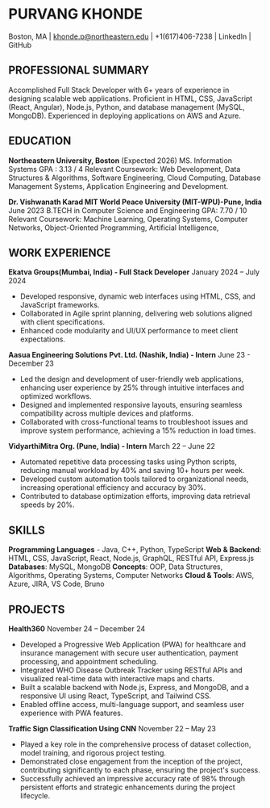 # PURVANG KHONDE 
Boston, MA | khonde.p@northeastern.edu | +1(617)406-7238 | LinkedIn | GitHub 

## PROFESSIONAL SUMMARY 
Accomplished Full Stack Developer with 6+ years of experience in designing scalable web applications. Proficient in HTML, CSS, 
JavaScript (React, Angular), Node.js, Python, and database management (MySQL, MongoDB). Experienced in deploying applications 
on AWS and Azure. 

## EDUCATION 
**Northeastern University, Boston**                                                                                                                                                       (Expected 2026) 
MS. Information Systems                                                                                                                                                                         GPA : 3.13 / 4 
Relevant Coursework: Web Development, Data Structures & Algorithms, Software Engineering, Cloud Computing, Database 
Management Systems, Application Engineering and Development. 

**Dr. Vishwanath Karad MIT World Peace University (MIT-WPU)-Pune, India**                                                                                         June 2023 
B.TECH in Computer Science and Engineering                                                                                                                                    GPA: 7.70 / 10 
Relevant Coursework: Machine Learning, Operating Systems, Computer Networks, Object-Oriented Programming, Artificial 
Intelligence, 

## WORK EXPERIENCE 
**Ekatva Groups(Mumbai, India) - Full Stack Developer**                                          January 2024 – July 2024 
- Developed responsive, dynamic web interfaces using HTML, CSS, and JavaScript frameworks. 
- Collaborated in Agile sprint planning, delivering web solutions aligned with client specifications. 
- Enhanced code modularity and UI/UX performance to meet client expectations. 

**Aasua Engineering Solutions Pvt. Ltd. (Nashik, India) - Intern**                                                                                            June 23 - December 23 
- Led the design and development of user-friendly web applications, enhancing user experience by 25% through intuitive 
interfaces and optimized workflows. 
- Designed and implemented responsive layouts, ensuring seamless compatibility across multiple devices and platforms. 
- Collaborated with cross-functional teams to troubleshoot issues and improve system performance, achieving a 15% 
reduction in load times. 

**VidyarthiMitra Org. (Pune, India) - Intern**                                                                                                                                   March 22 – June 22  
- Automated repetitive data processing tasks using Python scripts, reducing manual workload by 40% and saving 10+ hours 
per week. 
- Developed custom automation tools tailored to organizational needs, increasing operational efficiency and accuracy by 
30%. 
- Contributed to database optimization efforts, improving data retrieval speeds by 20%. 

## SKILLS 
**Programming Languages** - Java, C++, Python, TypeScript 
**Web & Backend**: HTML, CSS, JavaScript, React, Node.js, GraphQL, RESTful API, Express.js 
**Databases**: MySQL, MongoDB 
**Concepts**: OOP, Data Structures, Algorithms, Operating Systems, Computer Networks 
**Cloud & Tools**: AWS, Azure, JIRA, VS Code, Bruno 

## PROJECTS   
**Health360**                                                                                                                                                                         November 24 – December 24  
- Developed a Progressive Web Application (PWA) for healthcare and insurance management with secure user 
authentication, payment processing, and appointment scheduling. 
- Integrated WHO Disease Outbreak Tracker using RESTful APIs and visualized real-time data with interactive maps and 
charts. 
- Built a scalable backend with Node.js, Express, and MongoDB, and a responsive UI using React, TypeScript, and Tailwind 
CSS. 
- Enabled offline access, multi-language support, and seamless user experience with PWA features. 

**Traffic Sign Classification Using CNN**                                                                                                                                     November 22 – May 23 
- Played a key role in the comprehensive process of dataset collection, model training, and rigorous project testing. 
- Demonstrated close engagement from the inception of the project, contributing significantly to each phase, ensuring the 
project's success. 
- Successfully achieved an impressive accuracy rate of 98% through persistent efforts and strategic enhancements during the 
project lifecycle.
